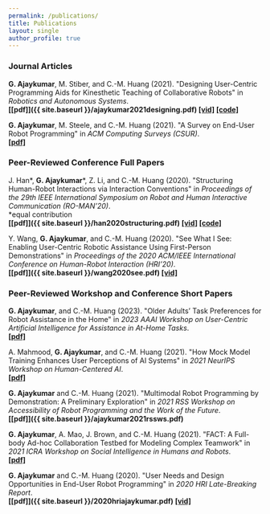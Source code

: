 ```yaml
---
permalink: /publications/
title: Publications
layout: single
author_profile: true
---
```

### Journal Articles

**G. Ajaykumar**, M. Stiber, and C.-M. Huang (2021). "Designing User-Centric Programming Aids for Kinesthetic Teaching of Collaborative Robots" in *Robotics and Autonomous Systems*.<br />
**[[pdf]]({{ site.baseurl }}/ajaykumar2021designing.pdf) [[vid]](https://www.youtube.com/watch?v=qvTMBZkvxwM) [[code]](https://github.com/intuitivecomputing/demoshop)**<br />

**G. Ajaykumar**, M. Steele, and C.-M. Huang (2021). "A Survey on End-User Robot Programming" in *ACM Computing Surveys (CSUR)*.<br />
**[[pdf]](https://dl.acm.org/doi/pdf/10.1145/3466819)** 

### Peer-Reviewed Conference Full Papers

J. Han\*, **G. Ajaykumar**\*, Z. Li, and C.-M. Huang (2020). "Structuring Human-Robot Interactions via Interaction Conventions" in *Proceedings of the 29th IEEE International Symposium on Robot and Human Interactive Communication (RO-MAN’20)*.<br /> 
\*equal contribution <br/>
**[[pdf]]({{ site.baseurl }}/han2020structuring.pdf) [[vid]](https://www.youtube.com/watch?v=L1cXn9HWUxg) [[code]](https://github.com/intuitivecomputing/put-that-here)**<br /> 


Y. Wang, **G. Ajaykumar**, and C.-M. Huang (2020). "See What I See: Enabling User-Centric Robotic Assistance Using First-Person Demonstrations" in *Proceedings of the 2020 ACM/IEEE International Conference on Human-Robot Interaction (HRI’20)*.<br /> 
**[[pdf]]({{ site.baseurl }}/wang2020see.pdf) [[vid]](https://www.youtube.com/watch?v=IOwl3GTZI7k)** 

### Peer-Reviewed Workshop and Conference Short Papers

**G. Ajaykumar**, and C.-M. Huang (2023). "Older Adults’ Task Preferences for Robot Assistance in the Home" in *2023 AAAI Workshop on User-Centric Artificial Intelligence for Assistance in At-Home Tasks*.<br/>
**[[pdf]](https://arxiv.org/pdf/2302.12686.pdf)** 

A. Mahmood, **G. Ajaykumar**, and C.-M. Huang (2021). "How Mock Model Training Enhances User Perceptions of AI Systems" in *2021 NeurIPS Workshop on Human-Centered AI*.<br/>
**[[pdf]](https://arxiv.org/pdf/2111.08830.pdf)** 

**G. Ajaykumar** and C.-M. Huang (2021). "Multimodal Robot Programming by Demonstration: A Preliminary Exploration" in *2021 RSS Workshop on Accessibility of Robot Programming and the Work of the Future*.<br />
**[[pdf]]({{ site.baseurl }}/ajaykumar2021rssws.pdf)**

**G. Ajaykumar**, A. Mao, J. Brown, and C.-M. Huang (2021). "FACT: A Full-body Ad-hoc Collaboration Testbed for Modeling Complex Teamwork" in *2021 ICRA Workshop on Social Intelligence in Humans and Robots*.<br />
**[[pdf]](https://arxiv.org/pdf/2106.03290.pdf)** 

**G. Ajaykumar** and C.-M. Huang (2020). "User Needs and Design Opportunities in End-User Robot Programming" in *2020 HRI Late-Breaking Report*.<br /> 
**[[pdf]]({{ site.baseurl }}/2020hriajaykumar.pdf) [[vid]](https://www.youtube.com/watch?v=nlRoyGLH5ok)** 

